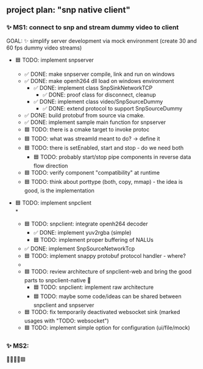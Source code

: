 ## project plan: "snp native client"

### ✨ MS1: connect to snp and stream dummy video to client   

GOAL: ✨ simplify server development via mock environment (create 30 and 60 fps dummy video streams)

* 🟦 TODO: implement snpserver
  * ✅ DONE: make snpserver compile, link and run on windows
  * ✅ DONE: make openh264 dll load on windows environment  
    * ✅ DONE: implement class SnpSinkNetworkTCP
      * ✅ DONE: proof class for disconnect, cleanup  
    * ✅ DONE: implement class video/SnpSourceDummy  
      * ✅ DONE: extend protocol to support SnpSourceDummy 
  * ✅ DONE: build protobuf from source via cmake.
  * ✅ DONE: implement sample main function for snpserver
  * 🟦 TODO: there is a cmake target to invoke protoc 
  * 🟦 TODO: what was streamId meant to do? -> define it
  * 🟦 TODO: there is setEnabled, start and stop - do we need both
    * 🟦 TODO: probably start/stop pipe components in reverse data flow direction
  * 🟦 TODO: verify component "compatibility" at runtime
  * 🟦 TODO: think about porttype (both, copy, mmap) - the idea is good, is the implementation 
  
* 🟦 TODO: implement snpclient    
  * 
  * 🟦 TODO: snpclient: integrate openh264 decoder 
    * ✅ DONE: implement yuv2rgba (simple)
    * 🟦 TODO: implement proper buffering of NALUs
  * ✅ DONE: implement SnpSourceNetworkTcp
  * 🟦 TODO: implement snappy protobuf protocol handler - where?
  * 
  * 🟦 TODO: review architecture of snpclient-web and bring the good parts to snpclient-native 🚀
    * 🟦 TODO: snpclient: implement raw architecture 
    * 🟦 TODO: maybe some code/ideas can be shared between snpclient and snpserver 
  * 🟦 TODO: fix temporarily deactivated websocket sink (marked usages with "TODO: websocket")
  * 🟦 TODO: implement simple option for configuration (ui/file/mock)  

### ✨ MS2:

🔲✅❎❌🟩